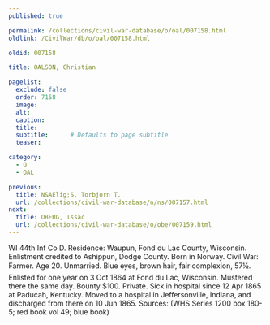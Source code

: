 ```yaml
---
published: true

permalink: /collections/civil-war-database/o/oal/007158.html
oldlink: /CivilWar/db/o/oal/007158.html

oldid: 007158

title: OALSON, Christian

pagelist:
  exclude: false
  order: 7158
  image: 
  alt:
  caption:
  title:
  subtitle:      # Defaults to page subtitle
  teaser:

category: 
  - O 
  - OAL

previous:
  title: N&AElig;S, Torbjorn T.
  url: /collections/civil-war-database/n/ns/007157.html  
next:
  title: OBERG, Issac
  url: /collections/civil-war-database/o/obe/007159.html   
---
```

WI 44th Inf Co D. Residence: Waupun, Fond du Lac County, Wisconsin. Enlistment credited to Ashippun, Dodge County. Born in Norway. Civil War: Farmer. Age 20. Unmarried. Blue eyes, brown hair, fair complexion, 5&#146;7&frac12;&#148;. Enlisted for one year on 3 Oct 1864 at Fond du Lac, Wisconsin. Mustered there the same day. Bounty $100. Private. Sick in hospital since 12 Apr 1865 at Paducah, Kentucky. Moved to a hospital in Jeffersonville, Indiana, and discharged from there on 10 Jun 1865. Sources: (WHS Series 1200 box 180-5; red book vol 49; blue book)